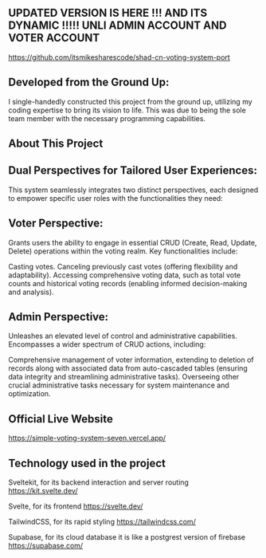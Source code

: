 ## UPDATED VERSION IS HERE !!! AND ITS DYNAMIC !!!!! UNLI ADMIN ACCOUNT AND VOTER ACCOUNT
https://github.com/itsmikesharescode/shad-cn-voting-system-port

## Developed from the Ground Up:
I single-handedly constructed this project from the ground up, utilizing my coding expertise to bring its vision to life. This was due to being the sole team member with the necessary programming capabilities.

## About This Project

## Dual Perspectives for Tailored User Experiences:

This system seamlessly integrates two distinct perspectives, each designed to empower specific user roles with the functionalities they need:

## Voter Perspective:

Grants users the ability to engage in essential CRUD (Create, Read, Update, Delete) operations within the voting realm.
Key functionalities include:

Casting votes.
Canceling previously cast votes (offering flexibility and adaptability).
Accessing comprehensive voting data, such as total vote counts and historical voting records (enabling informed decision-making and analysis).

## Admin Perspective:

Unleashes an elevated level of control and administrative capabilities.
Encompasses a wider spectrum of CRUD actions, including:

Comprehensive management of voter information, extending to deletion of records along with associated data from auto-cascaded tables (ensuring data integrity and streamlining administrative tasks).
Overseeing other crucial administrative tasks necessary for system maintenance and optimization.

## Official Live Website
https://simple-voting-system-seven.vercel.app/

## Technology used in the project
Sveltekit, for its backend interaction and server routing
https://kit.svelte.dev/

Svelte, for its frontend
https://svelte.dev/

TailwindCSS, for its rapid styling
https://tailwindcss.com/

Supabase, for its cloud database it is like a postgrest version of firebase
https://supabase.com/

